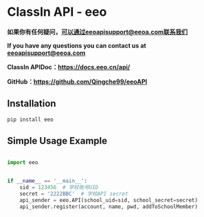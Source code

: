 # ClassIn API - eeo

**如果你有任何疑问，可以通过eeoapisupport@eeoa.com联系我们**

**If you have any questions you can contact us at eeoapisupport@eeoa.com**

**ClassIn APIDoc：https://docs.eeo.cn/api/**

**GitHub：https://github.com/Qingche99/eeoAPI**

## Installation

```sh
pip install eeo
```

## Simple Usage Example

```python

import eeo


if __name__ == '__main__':
    sid = 123456  # 学校账号UID
    secret = '2222BBC'  # 学校API secret
    api_sender = eeo.API(school_uid=sid, school_secret=secret)
    api_sender.register(account, name, pwd, addToSchoolMember)
```